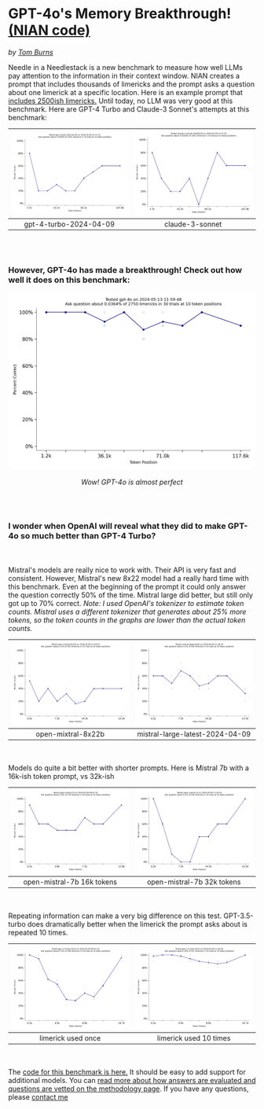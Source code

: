 # GPT-4o's Memory Breakthrough! [(NIAN code)](https://github.com/llmonpy/needle-in-a-needlestack)
*by [Tom Burns](mailto:public@llmonpy.ai)* <br>

Needle in a Needlestack is a new benchmark to measure how well LLMs pay attention to the information in their context
window.  NIAN creates a prompt that includes thousands of limericks and the prompt asks a question about one limerick
at a specific location.  Here is an example prompt that [includes 2500ish limericks.](1/prompt.txt)  Until today, no
LLM was very good at this benchmark.  Here are GPT-4 Turbo and Claude-3 Sonnet's attempts at this benchmark:

| ![GPT-4 Image](1/gpt-4-110-1.png ) | ![Sonnet Image](1/sonnet-110-1.png ) |
|:-----------------------------------------------------------:|:--------------------------------------------------------------:|
|                   gpt-4-turbo-2024-04-09                    |                        claude-3-sonnet                         |

<br><br>
### However, GPT-4o has made a breakthrough!  Check out how well it does on this benchmark:
<p align="center">
  <img src="1/gpt-4o-120-1.png" alt="Wow! GPT-4o is almost perfect">
</p>
<p align="center"><em>Wow! GPT-4o is almost perfect</em></p>
<br><br>

###  I wonder when OpenAI will reveal what they did to make GPT-4o so much better than GPT-4 Turbo?
<br><br>
Mistral's models are really nice to work with.  Their API is very fast and consistent.
However, Mistral's new 8x22 model had a really hard time with this benchmark. Even at the beginning of the prompt it could only
answer the question correctly 50% of the time.  Mistral large did better, but still only got up to 70% correct. *Note: I used OpenAI's tokenizer to estimate token counts.  Mistral uses a different tokenizer that generates about 25% more
tokens, so the token counts in the graphs are lower than the actual token counts.*


| ![GPT-4 Image](1/mistral-8x22b-32-1.png ) | ![Sonnet Image](1/mistral-large-32-1.png) |
|:-----------------------------------------:|:--------------------:|
|            open-mixtral-8x22b             |   mistral-large-latest-2024-04-09   |   

<br><br>
Models do quite a bit better with shorter prompts.  Here is Mistral 7b with a 16k-ish token prompt, vs 32k-ish

| ![GPT-4 Image](1/mistral-7b-16-1.png ) |    ![Sonnet Image](1/mistral-7b-32-1.png)    |
|:--------------------------------------:|:--------------------------:|
|       open-mistral-7b 16k tokens       | open-mistral-7b 32k tokens |   

<br><br>
Repeating information can make a very big difference on this test.  GPT-3.5-turbo does dramatically better when the
limerick the prompt asks about is repeated 10 times.


| ![GPT-4 Image](1/gpt-35-16-1.png ) | ![Sonnet Image](1/gpt-35-16-10.png) |
|:----------------------------------:|:-----------------------------------:|
|         limerick used once         |       limerick used 10 times        |   

<br><br>
The [code for this benchmark is here.](https://github.com/llmonpy/needle-in-a-needlestack)  It should be
easy to add support for additional models.  You can [read more about how answers are evaluated and questions are
vetted on the methodology page](https://nian.llmonpy.ai/methodology).  If you have any questions, please [contact me](mailto:public@llmonpy.ai)